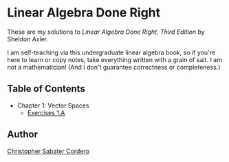 # Linear Algebra Done Right

These are my solutions to _Linear Algebra Done Right, Third Edition_ by Sheldon Axler.

I am self-teaching via this undergraduate linear algebra book, so if you're here to learn or copy notes,
take everything written with a grain of salt.  I am not a mathematician!  (And I don't guarantee correctness or completeness.)

## Table of Contents

* Chapter 1: Vector Spaces
  * [Exercises 1.A](https://latexonline.cc/compile?git=https://github.com/cs-cordero/ladr-solutions&target=solutions/exercises-1a.tex&command=pdflatex&force=true)

## Author

[Christopher Sabater Cordero](https://chrisdoescoding.com/)